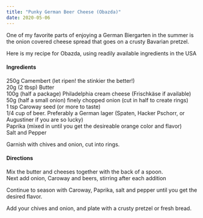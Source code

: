 ```yaml
---
title: "Punky German Beer Cheese (Obazda)"
date: 2020-05-06
---
```


One of my favorite parts of enjoying a German Biergarten in the summer is the onion covered cheese spread that goes on a crusty Bavarian pretzel.

Here is my recipe for Obazda, using readily available ingredients in the USA

#### Ingredients

250g Camembert (let ripen! the stinkier the better!)  
20g (2 tbsp) Butter  
100g (half a package) Philadelphia cream cheese (Frischkäse if available)  
50g (half a small onion) finely chopped onion (cut in half to create rings)  
1 tsp Caroway seed (or more to taste)  
1/4 cup of beer. Preferably a German lager (Spaten, Hacker Pschorr, or Augustiner if you are so lucky)  
Paprika (mixed in until you get the desireable orange color and flavor)  
Salt and Pepper  
  
Garnish with chives and onion, cut into rings.

#### Directions

Mix the butter and cheeses together with the back of a spoon.  
Next add onion, Caroway and beers, stirring after each addition

Continue to season with Caroway, Paprika, salt and pepper until you get the desired flavor.

Add your chives and onion, and plate with a crusty pretzel or fresh bread.
